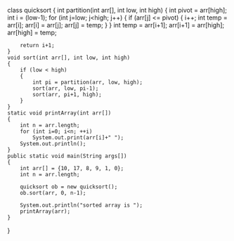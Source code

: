 
class quicksort  { 
	int partition(int arr[], int low, int high)
    {
        int pivot = arr[high];
        int i = (low-1);
        for (int j=low; j<high; j++)
        {
            if (arr[j] <= pivot)
            {
                i++;
                int temp = arr[i];
                arr[i] = arr[j];
                arr[j] = temp;
            }
        }
        int temp = arr[i+1];
        arr[i+1] = arr[high];
        arr[high] = temp;
 
        return i+1;
    }
    void sort(int arr[], int low, int high)
    {
        if (low < high)
        {
            int pi = partition(arr, low, high);
            sort(arr, low, pi-1);
            sort(arr, pi+1, high);
        }
    }
    static void printArray(int arr[])
    {
        int n = arr.length;
        for (int i=0; i<n; ++i)
            System.out.print(arr[i]+" ");
        System.out.println();
    }
    public static void main(String args[])
    {
        int arr[] = {10, 17, 8, 9, 1, 0};
        int n = arr.length;
 
        quicksort ob = new quicksort();
        ob.sort(arr, 0, n-1);
 
        System.out.println("sorted array is ");
        printArray(arr);
    }
}
